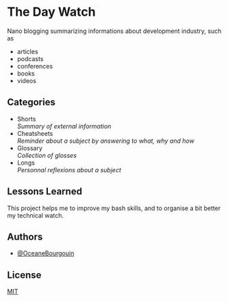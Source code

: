 
# The Day Watch

Nano blogging summarizing informations about development industry, such as
- articles
- podcasts
- conferences
- books
- videos

## Categories
* Shorts  
_Summary of external information_
* Cheatsheets  
_Reminder about a subject by answering to what, why and how_
* Glossary  
_Collection of glosses_
* Longs  
_Personnal reflexions about a subject_

## Lessons Learned

This project helps me to improve my bash skills, and to organise a bit better my technical watch.


## Authors

- [@OceaneBourgouin](https://github.com/OceaneBourgouin)

  
## License

[MIT](https://choosealicense.com/licenses/mit/)

  
